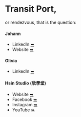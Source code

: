 # Transit Port,
or rendezvous, that is the question:

#### Johann
  * LinkedIn [➥](https://www.linkedin.com/in/paint1024/)
  * Website [➥](https://johannli.crd.co/)

#### Olivia
  * LinkedIn [➥](https://www.linkedin.com/in/dance0508/)

#### Hsin Studio (欣學堂)
  * Website [➥](https://hsinstudio.crd.co/)
  * Facebook [➥](https://www.facebook.com/HsinDance/)
  * Instagram [➥](https://www.instagram.com/hsinstudio/)
  * YouTube [➥](https://www.youtube.com/channel/UCEESVeNkkMVImEP3Y308_vQ)
